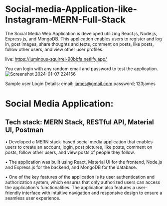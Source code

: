 # Social-media-Application-like-Instagram-MERN-Full-Stack
The Social Media Web Application is developed utilizing React.js, Node.js, Express.js, and MongoDB. This application enables users to register and log in, post images, share thoughts and texts, comment on posts, like posts, follow other users, and view other user profiles.

live: https://luminous-squirrel-90bbfa.netlify.app/

You can login with any random email and password to test the application.
![Screenshot 2024-01-07 224156](https://github.com/nithish12345678/Social-media-Application-like-Instagram-MERN-Full-Stack/assets/83687979/1993089f-2e9c-4914-b812-ef47c43bc419)



Sample user Login Details:
email: james@gmail.com
password; 123james

# Social Media Application:
## Tech stack: MERN Stack, RESTful API, Material UI, Postman
• Developed a MERN stack-based social media application that enables users to create
an account, login, post pictures, like posts, comment on posts, follow other users, and
view posts of people they follow.

• The application was built using React, Material UI for the frontend, Node.js and
Express.js for the backend, and MongoDB for the database.

• One of the key features of the application is its user authentication and authorization
system, which ensures that only authorized users can access the application's
functionalities. The application also features a user-friendly interface with intuitive
navigation and responsive design to ensure a seamless user experience.

